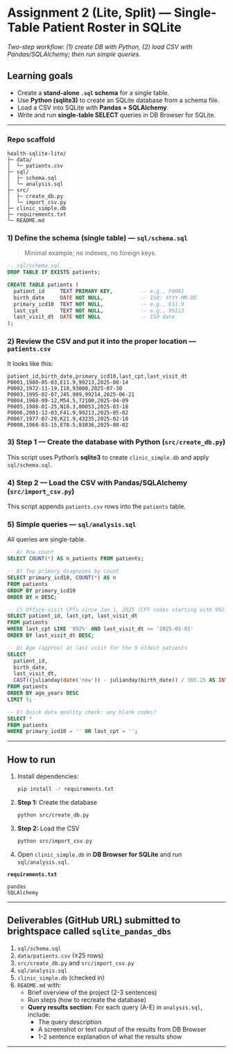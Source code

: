 # Assignment 2 (Lite, Split) — Single-Table Patient Roster in SQLite
*Two-step workflow: (1) create DB with Python, (2) load CSV with Pandas/SQLAlchemy; then run simple queries.*

## Learning goals
- Create a **stand-alone `.sql` schema** for a single table.  
- Use **Python (sqlite3)** to create an SQLite database from a schema file.  
- Load a CSV into SQLite with **Pandas + SQLAlchemy**.  
- Write and run **single-table SELECT** queries in DB Browser for SQLite.

---
### Repo scaffold
```
health-sqlite-lite/
├─ data/
│  └─ patients.csv
├─ sql/
│  ├─ schema.sql
│  └─ analysis.sql
├─ src/
│  ├─ create_db.py         
│  └─ import_csv.py        
├─ clinic_simple.db        
├─ requirements.txt
└─ README.md
```
### 1) Define the schema (single table) — `sql/schema.sql`
> Minimal example; no indexes, no foreign keys.

```sql
-- sql/schema.sql
DROP TABLE IF EXISTS patients;

CREATE TABLE patients (
  patient_id     TEXT PRIMARY KEY,         -- e.g., P0001
  birth_date     DATE NOT NULL,            -- ISO: YYYY-MM-DD
  primary_icd10  TEXT NOT NULL,            -- e.g., E11.9
  last_cpt       TEXT NOT NULL,            -- e.g., 99213
  last_visit_dt  DATE NOT NULL             -- ISO date
);
```

### 2) Review the CSV and put it into the proper location — `patients.csv`
It looks like this: 

```csv
patient_id,birth_date,primary_icd10,last_cpt,last_visit_dt
P0001,1980-05-03,E11.9,99213,2025-08-14
P0002,1972-11-19,I10,93000,2025-07-30
P0003,1995-02-07,J45.909,99214,2025-06-21
P0004,1968-09-12,M54.5,72100,2025-04-09
P0005,1988-01-25,N18.3,80053,2025-03-18
P0006,2001-12-03,F41.9,99213,2025-05-02
P0007,1977-07-28,K21.9,43235,2025-02-10
P0008,1960-03-15,E78.5,83036,2025-08-02
```

### 3) Step 1 — Create the database with Python (`src/create_db.py`)
This script uses Python’s **sqlite3** to create `clinic_simple.db` and apply `sql/schema.sql`.


### 4) Step 2 — Load the CSV with Pandas/SQLAlchemy (`src/import_csv.py`)
This script appends `patients.csv` rows into the `patients` table.


### 5) Simple queries — `sql/analysis.sql`
All queries are single-table.

```sql
-- A) Row count
SELECT COUNT(*) AS n_patients FROM patients;

-- B) Top primary diagnoses by count
SELECT primary_icd10, COUNT(*) AS n
FROM patients
GROUP BY primary_icd10
ORDER BY n DESC;

-- C) Office-visit CPTs since Jan 1, 2025 (CPT codes starting with 992)
SELECT patient_id, last_cpt, last_visit_dt
FROM patients
WHERE last_cpt LIKE '992%' AND last_visit_dt >= '2025-01-01'
ORDER BY last_visit_dt DESC;

-- D) Age (approx) at last visit for the 5 oldest patients
SELECT
  patient_id,
  birth_date,
  last_visit_dt,
  CAST((julianday(date('now')) - julianday(birth_date)) / 365.25 AS INT) AS age_years
FROM patients
ORDER BY age_years DESC
LIMIT 5;

-- E) Quick data quality check: any blank codes?
SELECT *
FROM patients
WHERE primary_icd10 = '' OR last_cpt = '';
```

---

## How to run
1. Install dependencies:
   ```bash
   pip install -r requirements.txt
   ```
2. **Step 1:** Create the database
   ```bash
   python src/create_db.py
   ```
3. **Step 2:** Load the CSV
   ```bash
   python src/import_csv.py
   ```
4. Open `clinic_simple.db` in **DB Browser for SQLite** and run `sql/analysis.sql`.

**`requirements.txt`**
```
pandas
SQLAlchemy
```
---

## Deliverables (GitHub URL) submitted to brightspace called `sqlite_pandas_dbs`
1. `sql/schema.sql`
2. `data/patients.csv` (≥25 rows)
3. `src/create_db.py` and `src/import_csv.py`
4. `sql/analysis.sql`
5. `clinic_simple.db` (checked in)
6. `README.md` with:
   - Brief overview of the project (2-3 sentences)
   - Run steps (how to recreate the database)
   - **Query results section**: For each query (A-E) in `analysis.sql`, include:
     - The query description
     - A screenshot or text output of the results from DB Browser
     - 1-2 sentence explanation of what the results show

---

